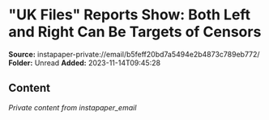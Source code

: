 # "UK Files" Reports Show: Both Left and Right Can Be Targets of Censors

**Source:** instapaper-private://email/b5feff20bd7a5494e2b4873c789eb772/
**Folder:** Unread
**Added:** 2023-11-14T09:45:28




## Content
*Private content from instapaper_email*
